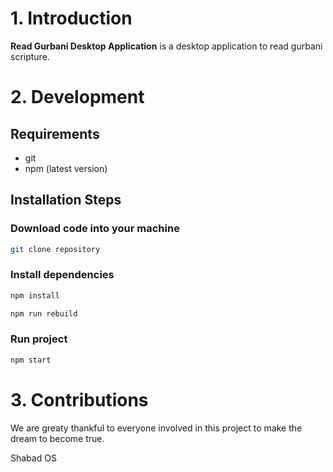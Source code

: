 # 1. Introduction

**Read Gurbani Desktop Application** is a desktop application to read gurbani scripture.

# 2. Development

## Requirements

- git
- npm (latest version)

## Installation Steps

### Download code into your machine

```bash
git clone repository
```

### Install dependencies

```bash
npm install

npm run rebuild

```

### Run project 

```bash
npm start
```

# 3. Contributions

We are greaty thankful to everyone involved in this project to make the dream to become true.

Shabad OS